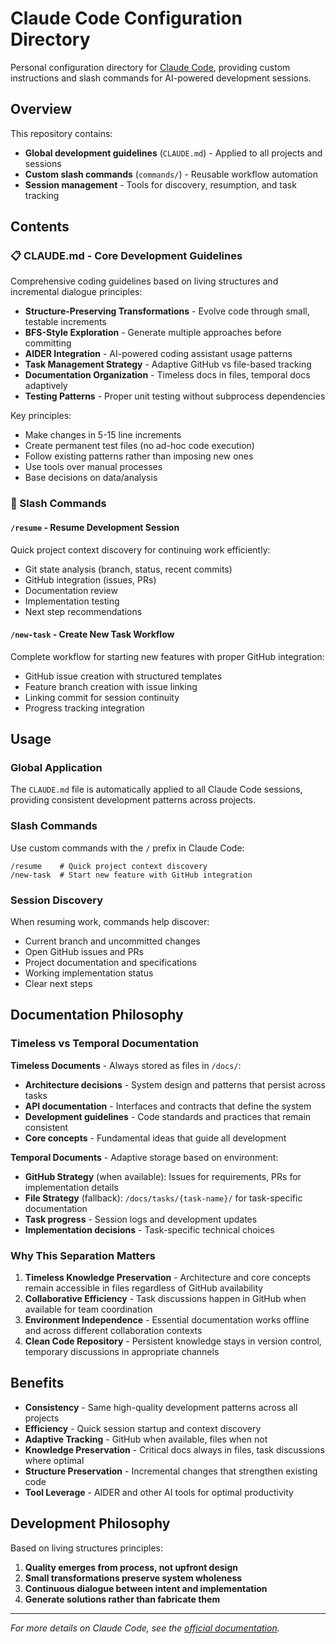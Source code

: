 # Claude Code Configuration Directory

Personal configuration directory for [Claude Code](https://docs.anthropic.com/en/docs/claude-code), providing custom instructions and slash commands for AI-powered development sessions.

## Overview

This repository contains:
- **Global development guidelines** (`CLAUDE.md`) - Applied to all projects and sessions
- **Custom slash commands** (`commands/`) - Reusable workflow automation
- **Session management** - Tools for discovery, resumption, and task tracking

## Contents

### 📋 CLAUDE.md - Core Development Guidelines

Comprehensive coding guidelines based on living structures and incremental dialogue principles:

- **Structure-Preserving Transformations** - Evolve code through small, testable increments
- **BFS-Style Exploration** - Generate multiple approaches before committing
- **AIDER Integration** - AI-powered coding assistant usage patterns
- **Task Management Strategy** - Adaptive GitHub vs file-based tracking
- **Documentation Organization** - Timeless docs in files, temporal docs adaptively
- **Testing Patterns** - Proper unit testing without subprocess dependencies

Key principles:
- Make changes in 5-15 line increments
- Create permanent test files (no ad-hoc code execution)
- Follow existing patterns rather than imposing new ones
- Use tools over manual processes
- Base decisions on data/analysis

### 🔧 Slash Commands

#### `/resume` - Resume Development Session
Quick project context discovery for continuing work efficiently:
- Git state analysis (branch, status, recent commits)
- GitHub integration (issues, PRs)
- Documentation review
- Implementation testing
- Next step recommendations

#### `/new-task` - Create New Task Workflow  
Complete workflow for starting new features with proper GitHub integration:
- GitHub issue creation with structured templates
- Feature branch creation with issue linking
- Linking commit for session continuity
- Progress tracking integration

## Usage

### Global Application
The `CLAUDE.md` file is automatically applied to all Claude Code sessions, providing consistent development patterns across projects.

### Slash Commands
Use custom commands with the `/` prefix in Claude Code:
```
/resume    # Quick project context discovery
/new-task  # Start new feature with GitHub integration
```

### Session Discovery
When resuming work, commands help discover:
- Current branch and uncommitted changes
- Open GitHub issues and PRs
- Project documentation and specifications
- Working implementation status
- Clear next steps

## Documentation Philosophy

### Timeless vs Temporal Documentation

**Timeless Documents** - Always stored as files in `/docs/`:
- **Architecture decisions** - System design and patterns that persist across tasks
- **API documentation** - Interfaces and contracts that define the system
- **Development guidelines** - Code standards and practices that remain consistent
- **Core concepts** - Fundamental ideas that guide all development

**Temporal Documents** - Adaptive storage based on environment:
- **GitHub Strategy** (when available): Issues for requirements, PRs for implementation details
- **File Strategy** (fallback): `/docs/tasks/{task-name}/` for task-specific documentation
- **Task progress** - Session logs and development updates
- **Implementation decisions** - Task-specific technical choices

### Why This Separation Matters

1. **Timeless Knowledge Preservation** - Architecture and core concepts remain accessible in files regardless of GitHub availability
2. **Collaborative Efficiency** - Task discussions happen in GitHub when available for team coordination
3. **Environment Independence** - Essential documentation works offline and across different collaboration contexts
4. **Clean Code Repository** - Persistent knowledge stays in version control, temporary discussions in appropriate channels

## Benefits

- **Consistency** - Same high-quality development patterns across all projects
- **Efficiency** - Quick session startup and context discovery
- **Adaptive Tracking** - GitHub when available, files when not
- **Knowledge Preservation** - Critical docs always in files, task discussions where optimal
- **Structure Preservation** - Incremental changes that strengthen existing code
- **Tool Leverage** - AIDER and other AI tools for optimal productivity

## Development Philosophy

Based on living structures principles:
1. **Quality emerges from process, not upfront design**
2. **Small transformations preserve system wholeness**
3. **Continuous dialogue between intent and implementation**
4. **Generate solutions rather than fabricate them**

---

*For more details on Claude Code, see the [official documentation](https://docs.anthropic.com/en/docs/claude-code).*